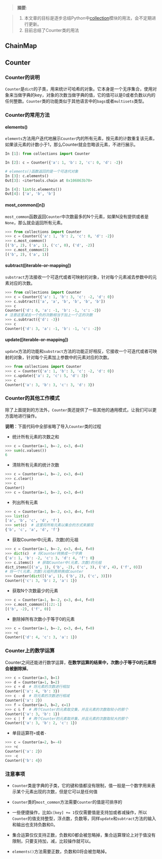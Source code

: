 
> __摘要__:

> 1. 本文章的目标是逐步总结Python中[collection](http://devdocs.io/python~3.6/library/collections)模块的用法，会不定期进行更新。
> 2. 目前总结了Counter类的用法

<!--more-->

## ChainMap

## Counter

### Counter的说明

`Counter`是`dict`的子类，用来统计可哈希的对象。它本身是一个无序集合，使用对象来当做字典的key，对象的次数当做字典的值，它的值可以是0或者负数以内的任何整数。`Counter`类的功能类似于其他语言中的`bags`或者`multisets`类型。

### Counter的常用方法

#### elements()

`elements`方法用户迭代地展示`Counter`内的所有元素，按元素的计数重复该元素，如果该元素的计数小于1，那么Counter就会忽略该元素，不进行展示。

```py
In [1]: from collections import Counter

In [2]: c = Counter({'a': 1, 'b': 2, 'c': 0, 'd': -2})

# elements()函数返回的是一个可迭代对象
In [3]: c.elements()
Out[3]: <itertools.chain at 0x106063b70>

In [4]: list(c.elements())
Out[4]: ['a', 'b', 'b']
```

#### most_common([n])

`most_common`函数返回`Counter`中次数最多的N个元素，如果N没有提供或者是`None`，那么就会返回所有元素。

```py
>>> from collections import Counter
>>> c = Counter({'a': 1, 'b': 2, 'c': 0, 'd': -2})
>>> c.most_common()
[('b', 2), ('a', 1), ('c', 0), ('d', -2)]
>>> c.most_common(2)
[('b', 2), ('a', 1)]
```

#### subtract([iterable-or-mapping])

`substract`方法接收一个可迭代或者可映射的对象，针对每个元素减去参数中的元素对应的次数。

```py
>>> from collections import Counter
>>> c = Counter({'a': 1, 'b': 3, 'c': -2, 'd': 0})
>>> c.subtract(['a', 'a', 'b', 'b', 'b', 'b'])
>>> c
Counter({'d': 0, 'a': -1, 'b': -1, 'c': -2})
# 注意这里减去一个负的次数相当于加上一个正的次数
>>> c.subtract({'d': -3})
>>> c
Counter({'d': 3, 'a': -1, 'b': -1, 'c': -2})
```

#### update([iterable-or-mapping])

`update`方法的功能和`substract`方法的功能正好相反，它接收一个可迭代或者可映射的对象，针对每个元素加上参数中的元素对应的次数。

```py
>>> from collections import Counter
>>> c = Counter({'a': 1, 'b': 3, 'c': -2, 'd': 0})
>>> c.update({'a': 2, 'c': 5, 'd': 3})
>>> c
Counter({'a': 3, 'b': 3, 'c': 3, 'd': 3})
```

### Counter的其他工作模式

除了上面提到的方法外，`Counter`类还提供了一些其他的通用模式，让我们可以更方面地进行操作。

__说明__：下面代码中全部省略了导入`Counter`类的过程

+ 统计所有元素的次数之和

```py
>>> c = Counter(a=1, b=-2, c=3, d=4)
>>> sum(c.values())
6
```

+ 清除所有元素的统计次数

```py
>>> c = Counter(a=1, b=-2, c=3, d=4)
>>> c.clear()
>>> c
Counter()
>>> c = Counter(a=1, b=-2, c=3, d=4)
```

+ 列出所有元素

```py
>>> c = Counter(a=1, b=-2, c=3, d=4, f=0)
>>> list(c)
['a', 'b', 'c', 'd', 'f']
>>> set(c)  # 这里将所有元素以集合的方式来展现
{'b', 'c', 'a', 'd', 'f'}
```

+ 获取Counter中(元素，次数)的元祖

```py
>>> c = Counter(a=1, b=-2, c=3, d=4, f=0)
>>> dict(c)  # 将Counter转换成一个字典
{'a': 1, 'b': -2, 'c': 3, 'd': 4, 'f': 0}
>>> c.items()  # 获取Counter中(元素，次数)的元祖
dict_items([('a', 1), ('b', -2), ('c', 3), ('d', 4), ('f', 0)])
# 将一个(元素，次数)元祖列表转换成Counter
>>> Counter(dict([('a', 1), ('b', 2), ('c', 3)]))
Counter({'c': 3, 'b': 2, 'a': 1})
```

+ 获取N个次数最少的元素

```py
>>> c = Counter(a=1, b=-2, c=3, d=4, f=0)
>>> c.most_common()[:2:-1]
[('b', -2), ('f', 0)]
```

+ 删除掉所有次数小于等于0的元素

```py
>>> c = Counter(a=1, b=-2, c=3, d=4, f=0)
>>> +c
Counter({'d': 4, 'c': 3, 'a': 1})
```

### Counter上的数学运算

Counter之间还能进行数学运算，__在数学运算的结果中，次数小于等于0的元素将会被删除掉__。

```py
>>> c = Counter(a=3, b=1)
>>> d = Counter(a=1, b=2)
>>> c + d  # 将元素的次数进行相加
Counter({'a': 4, 'b': 3})
>>> c - d  # 将元素的次数进行相减
Counter({'a': 2})
>>> f = Counter(a=3, b=2, c=1)
>>> c & f  # 两个Counter的元素取交集，并且元素的次数取较小的那个
Counter({'a': 3, 'b': 1})
>>> c | f  # 两个Counter的元素取并集，并且元素的次数取较大的那个
Counter({'a': 3, 'b': 2, 'c': 1})
```

+ 单目运算符`+`或者`-`

```py
>>> c = Counter(a=2, b=-4)
>>> +c
Counter({'a': 2})
>>> -c
Counter({'b': 4})
```

### 注意事项

+ `Counter`类是字典的子类，它的键和值都没有限制，值一般是一个数字用来表示某个元素出现的次数，但是它可以是任何值

+ `Counter`类的`most_common`方法需要`Counter`的值是可排序的

+ 一些便捷操作，比如`c[key] += 1`仅仅需要值是支持加或者减操作，所以`Counter`的值支持整型，浮点数，负数等，同样`update`和`subtract`方法的输入和输出也支持负数和0。

+ 集合运算仅仅支持正数，负数和0都会被忽略掉，集合运算理论上对于值没有限制，只要支持加，减，比较操作就可以。

+ `elements()`方法需要正数，负数和0将会被忽略掉。
